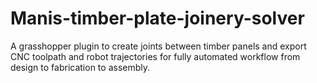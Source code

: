# Manis-timber-plate-joinery-solver
A grasshopper plugin to create joints between timber panels and export CNC toolpath and robot trajectories for fully automated workflow from design to fabrication to assembly.
